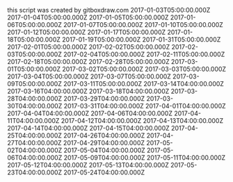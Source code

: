 this script was created by gitboxdraw.com
2017-01-03T05:00:00.000Z
2017-01-04T05:00:00.000Z
2017-01-05T05:00:00.000Z
2017-01-06T05:00:00.000Z
2017-01-07T05:00:00.000Z
2017-01-10T05:00:00.000Z
2017-01-12T05:00:00.000Z
2017-01-17T05:00:00.000Z
2017-01-18T05:00:00.000Z
2017-01-19T05:00:00.000Z
2017-01-31T05:00:00.000Z
2017-02-01T05:00:00.000Z
2017-02-02T05:00:00.000Z
2017-02-03T05:00:00.000Z
2017-02-04T05:00:00.000Z
2017-02-11T05:00:00.000Z
2017-02-18T05:00:00.000Z
2017-02-28T05:00:00.000Z
2017-03-01T05:00:00.000Z
2017-03-02T05:00:00.000Z
2017-03-03T05:00:00.000Z
2017-03-04T05:00:00.000Z
2017-03-07T05:00:00.000Z
2017-03-09T05:00:00.000Z
2017-03-11T05:00:00.000Z
2017-03-14T04:00:00.000Z
2017-03-16T04:00:00.000Z
2017-03-18T04:00:00.000Z
2017-03-28T04:00:00.000Z
2017-03-29T04:00:00.000Z
2017-03-30T04:00:00.000Z
2017-03-31T04:00:00.000Z
2017-04-01T04:00:00.000Z
2017-04-04T04:00:00.000Z
2017-04-06T04:00:00.000Z
2017-04-11T04:00:00.000Z
2017-04-12T04:00:00.000Z
2017-04-13T04:00:00.000Z
2017-04-14T04:00:00.000Z
2017-04-15T04:00:00.000Z
2017-04-25T04:00:00.000Z
2017-04-26T04:00:00.000Z
2017-04-27T04:00:00.000Z
2017-04-29T04:00:00.000Z
2017-05-02T04:00:00.000Z
2017-05-04T04:00:00.000Z
2017-05-06T04:00:00.000Z
2017-05-09T04:00:00.000Z
2017-05-11T04:00:00.000Z
2017-05-12T04:00:00.000Z
2017-05-13T04:00:00.000Z
2017-05-23T04:00:00.000Z
2017-05-24T04:00:00.000Z
